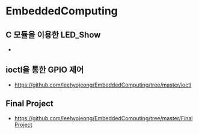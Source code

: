 # EmbeddedComputing
## C 모듈을 이용한 LED_Show
- 
## ioctl을 통한 GPIO 제어
- https://github.com/leehyojeong/EmbeddedComputing/tree/master/ioctl
## Final Project
- https://github.com/leehyojeong/EmbeddedComputing/tree/master/FinalProject
